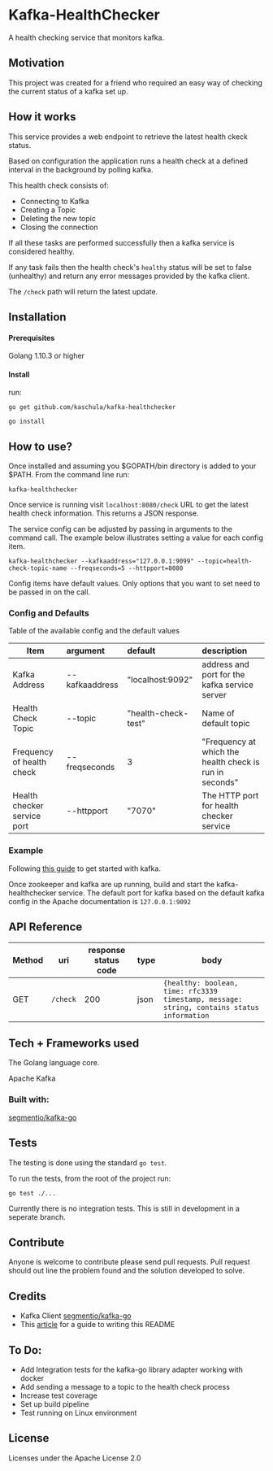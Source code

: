# Kafka-HealthChecker

A health checking service that monitors kafka.

## Motivation
This project was created for a friend who required an easy way of checking the current status of a kafka set up.

## How it works

This service provides a web endpoint to retrieve the latest health ckeck status.

Based on configuration the application runs a health check at a defined interval in the background by polling kafka. 

This health check consists of: 
- Connecting to Kafka
- Creating a Topic
- Deleting the new topic
- Closing the connection

If all these tasks are performed successfully then a kafka service is considered healthy.

If any task fails then the health check's `healthy` status will be set to false (unhealthy) and return any error messages provided by the kafka client. 

The `/check` path will return the latest update.

## Installation
#### Prerequisites

Golang 1.10.3 or higher

#### Install

run: 

```go get github.com/kaschula/kafka-healthchecker```

```go install```

## How to use?

Once installed and assuming you $GOPATH/bin directory is added to your $PATH. From the command line run:

```kafka-healthchecker```

Once service is running visit `localhost:8080/check` URL to get the latest health check information. This returns a JSON response.

The service config can be adjusted by passing in arguments to the command call. The example below illustrates setting a value for each config item.  

```kafka-healthchecker --kafkaaddress="127.0.0.1:9099" --topic=health-check-topic-name --freqseconds=5 --httpport=8080```

Config items have default values. Only options that you want to set need to be passed in on the call.

### Config and Defaults
Table of the available config and the default values

| Item | argument | default | description |
|------|:-----|:--------|:------------|
| Kafka Address | --kafkaaddress | "localhost:9092" | address and port for the kafka service server |
| Health Check Topic | --topic | "health-check-test" | Name of default topic |
| Frequency of health check | --freqseconds | 3 | "Frequency at which the health check is run in seconds" |
| Health checker service port | --httpport | "7070" | The HTTP port for health checker service |

### Example

Following [this guide](https://kafka.apache.org/quickstart) to get started with kafka.

Once zookeeper and kafka are up running, build and start the kafka-healthchecker service. The default port for kafka based on the default kafka config in the Apache documentation is `127.0.0.1:9092`

## API Reference

| Method | uri | response status code | type | body |
|--------|-----|----------------------|------|------|
| GET | `/check` | 200| json | ```{healthy: boolean, time: rfc3339 timestamp, message: string, contains status information ```


## Tech + Frameworks used

The Golang language core.

Apache Kafka

### Built with:

[segmentio/kafka-go](https://github.com/segmentio/kafka-go)

## Tests

The testing is done using the standard `go test`.

To run the tests, from the root of the project run:

```go test ./...```

Currently there is no integration tests. This is still in development in a seperate branch.


## Contribute

Anyone is welcome to contribute please send pull requests. Pull request should out line the problem found and the solution developed to solve.

## Credits
- Kafka Client [segmentio/kafka-go](https://github.com/segmentio/kafka-go)
- This [article](https://medium.com/@meakaakka/a-beginners-guide-to-writing-a-kickass-readme-7ac01da88ab3) for a guide to writing this README

## To Do:
- Add Integration tests for the kafka-go library adapter working with docker
- Add sending a message to a topic to the health check process
- Increase test coverage
- Set up build pipeline 
- Test running on Linux environment 

## License
Licenses under the Apache License 2.0
